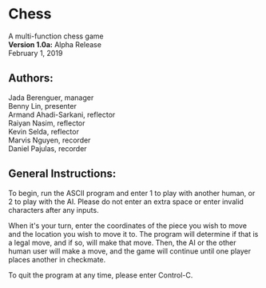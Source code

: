 # **Chess**
A multi-function chess game <br/>
**Version 1.0a:** Alpha Release <br/>
February 1, 2019

## Authors:

Jada Berenguer, manager <br/>
Benny Lin, presenter <br/>
Armand Ahadi-Sarkani, reflector <br/>
Raiyan Nasim, reflector <br/>
Kevin Selda, reflector <br/>
Marvis Nguyen, recorder <br/>
Daniel Pajulas, recorder 

## General Instructions:

To begin, run the ASCII program and enter 1 to play with another human, or 2 to play with the AI. Please do not enter an extra space or enter invalid characters after any inputs.

When it's your turn, enter the coordinates of the piece you wish to move and the location you wish to move it to. The program will determine if that is a legal move, and if so, will make that move. Then, the AI or the other human user will make a move, and the game will continue until one player places another in checkmate. 

To quit the program at any time, please enter Control-C. 



